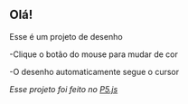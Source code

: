 ## Olá! ##
Esse é um projeto de desenho

-Clique o botão do mouse para mudar de cor

-O desenho automaticamente segue o cursor

_Esse projeto foi feito no [P5.js](https://editor.p5js.org/)_
